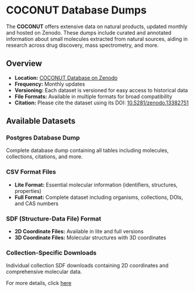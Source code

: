 # COCONUT Database Dumps

The **COCONUT** offers extensive data on natural products, updated monthly and hosted on Zenodo. These dumps include curated and annotated information about small molecules extracted from natural sources, aiding in research across drug discovery, mass spectrometry, and more.

## Overview

- **Location:** [COCONUT Database on Zenodo](https://zenodo.org/record/13382751)
- **Frequency:** Monthly updates
- **Versioning:** Each dataset is versioned for easy access to historical data
- **File Formats:** Available in multiple formats for broad compatibility
- **Citation:** Please cite the dataset using its DOI: [10.5281/zenodo.13382751](https://doi.org/10.5281/zenodo.13382751)

## Available Datasets

### Postgres Database Dump
Complete database dump containing all tables including molecules, collections, citations, and more.

### CSV Format Files
- **Lite Format:** Essential molecular information (identifiers, structures, properties)
- **Full Format:** Complete dataset including organisms, collections, DOIs, and CAS numbers

### SDF (Structure-Data File) Format
- **2D Coordinate Files:** Available in lite and full versions
- **3D Coordinate Files:** Molecular structures with 3D coordinates
  
### Collection-Specific Downloads
Individual collection SDF downloads containing 2D coordinates and comprehensive molecular data.

For more details, click [here](/data.md)